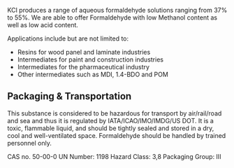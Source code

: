 KCI produces a range of aqueous formaldehyde solutions ranging from 37% to 55%. We are able to offer Formaldehyde with low Methanol content as well as low acid content.

Applications include but are not limited to:

- Resins for wood panel and laminate industries
- Intermediates for paint and construction industries
- Intermediates for the pharmaceutical industry
- Other intermediates such as MDI, 1.4-BDO and POM

## Packaging & Transportation

This substance is considered to be hazardous for transport by air/rail/road and sea and thus it is regulated by IATA/ICAO/IMO/IMDG/US DOT. It is a toxic, flammable liquid, and should be tightly sealed and stored in a dry, cool and well-ventilated space. Formaldehyde should be handled by trained personnel only.

CAS no. 50-00-0
UN Number: 1198
Hazard Class: 3,8
Packaging Group: III
